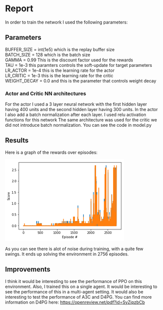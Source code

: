 # Report

In order to train the network I used the following parameters:

## Parameters

BUFFER_SIZE = int(1e5)
which is the replay buffer size  
BATCH_SIZE = 128
which is the batch size  
GAMMA = 0.99
This is the discount factor used for the rewards  
TAU = 1e-3
this paramters controls the soft-update for target parameters  
LR_ACTOR = 1e-4
this is the learning rate for the actor  
LR_CRITIC = 1e-3
this is the learning rate for the critic  
WEIGHT_DECAY = 0.0
and this is the parameter that controls weight decay    
### Actor and Critic NN architectures
For the actor I used a 3 layer neural network with the first hidden layer having 400 units and the second hidden layer having 300 units. In the actor I also add a batch normalization after each layer. I used relu activation functions for this network
The same architecture was used for the critic we did not introduce batch normalization. You can see the code in model.py

## Results

Here is a graph of the rewards over episodes:

![DDPG performance](ddpg_competition.png)


As you can see there is alot of noise during training, with a quite few swings. It ends up solving the environment in 2756 episodes.

## Improvements
I think it would be interesting to see the performance of PPO on this environment. Also, I trained this on a single agent. It would be interesting to see the performance of this in a multi-agent setting. It would also be interesting to test the performance of A3C and D4PG. You can find more information on D4PG here: https://openreview.net/pdf?id=SyZipzbCb
